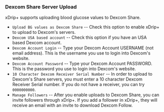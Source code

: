 ### Dexcom Share Server Upload

xDrip+ supports uploading blood glucose values to Dexcom Share. 

* `Upload BG values as Dexcom Share` -- Check this option to enable xDrip+ to upload to Dexcom's servers.
* `Dexcom USA based account` -- Check this option if you have an USA based Dexcom account.
* `Dexcom Account Login` -- Type your Dexcom Account USERNAME (not email address). This is the username you use to login into Dexcom's website.
* `Dexcom Account Password` -- Type your Dexcom Account PASSWORD. This is the password you use to login into Dexcom's website.
* `10 Character Dexcom Receiver Serial Number` -- In order to upload to Dexcom's Share servers, you must enter a 10 character Dexcom Receiver Serial number. If you do not have a receiver, you can try `0000000000`.
* `Manage Followers` -- After you enable uploads to Dexcom Share, you can invite followers through xDrip+. If you add a follower in xDrip+, they will receive an email with an invite to download Dexcom Follow.

